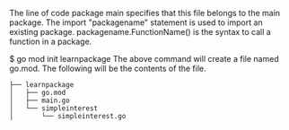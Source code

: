 

The line of code package main specifies that this file belongs to the main package. The import "packagename" statement is used to import an existing package. packagename.FunctionName() is the syntax to call a function in a package.

$ go mod init learnpackage
The above command will create a file named go.mod. The following will be the contents of the file.

```
├── learnpackage
│   ├── go.mod
│   ├── main.go
│   └── simpleinterest
│       └── simpleinterest.go
```
